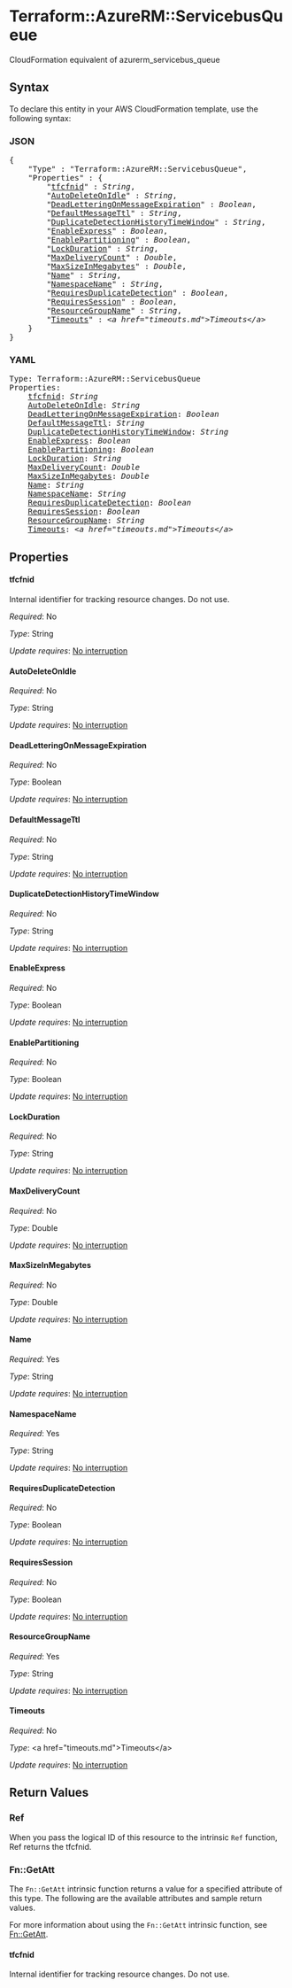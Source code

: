# Terraform::AzureRM::ServicebusQueue

CloudFormation equivalent of azurerm_servicebus_queue

## Syntax

To declare this entity in your AWS CloudFormation template, use the following syntax:

### JSON

<pre>
{
    "Type" : "Terraform::AzureRM::ServicebusQueue",
    "Properties" : {
        "<a href="#tfcfnid" title="tfcfnid">tfcfnid</a>" : <i>String</i>,
        "<a href="#autodeleteonidle" title="AutoDeleteOnIdle">AutoDeleteOnIdle</a>" : <i>String</i>,
        "<a href="#deadletteringonmessageexpiration" title="DeadLetteringOnMessageExpiration">DeadLetteringOnMessageExpiration</a>" : <i>Boolean</i>,
        "<a href="#defaultmessagettl" title="DefaultMessageTtl">DefaultMessageTtl</a>" : <i>String</i>,
        "<a href="#duplicatedetectionhistorytimewindow" title="DuplicateDetectionHistoryTimeWindow">DuplicateDetectionHistoryTimeWindow</a>" : <i>String</i>,
        "<a href="#enableexpress" title="EnableExpress">EnableExpress</a>" : <i>Boolean</i>,
        "<a href="#enablepartitioning" title="EnablePartitioning">EnablePartitioning</a>" : <i>Boolean</i>,
        "<a href="#lockduration" title="LockDuration">LockDuration</a>" : <i>String</i>,
        "<a href="#maxdeliverycount" title="MaxDeliveryCount">MaxDeliveryCount</a>" : <i>Double</i>,
        "<a href="#maxsizeinmegabytes" title="MaxSizeInMegabytes">MaxSizeInMegabytes</a>" : <i>Double</i>,
        "<a href="#name" title="Name">Name</a>" : <i>String</i>,
        "<a href="#namespacename" title="NamespaceName">NamespaceName</a>" : <i>String</i>,
        "<a href="#requiresduplicatedetection" title="RequiresDuplicateDetection">RequiresDuplicateDetection</a>" : <i>Boolean</i>,
        "<a href="#requiressession" title="RequiresSession">RequiresSession</a>" : <i>Boolean</i>,
        "<a href="#resourcegroupname" title="ResourceGroupName">ResourceGroupName</a>" : <i>String</i>,
        "<a href="#timeouts" title="Timeouts">Timeouts</a>" : <i>&lt;a href=&#34;timeouts.md&#34;&gt;Timeouts&lt;/a&gt;</i>
    }
}
</pre>

### YAML

<pre>
Type: Terraform::AzureRM::ServicebusQueue
Properties:
    <a href="#tfcfnid" title="tfcfnid">tfcfnid</a>: <i>String</i>
    <a href="#autodeleteonidle" title="AutoDeleteOnIdle">AutoDeleteOnIdle</a>: <i>String</i>
    <a href="#deadletteringonmessageexpiration" title="DeadLetteringOnMessageExpiration">DeadLetteringOnMessageExpiration</a>: <i>Boolean</i>
    <a href="#defaultmessagettl" title="DefaultMessageTtl">DefaultMessageTtl</a>: <i>String</i>
    <a href="#duplicatedetectionhistorytimewindow" title="DuplicateDetectionHistoryTimeWindow">DuplicateDetectionHistoryTimeWindow</a>: <i>String</i>
    <a href="#enableexpress" title="EnableExpress">EnableExpress</a>: <i>Boolean</i>
    <a href="#enablepartitioning" title="EnablePartitioning">EnablePartitioning</a>: <i>Boolean</i>
    <a href="#lockduration" title="LockDuration">LockDuration</a>: <i>String</i>
    <a href="#maxdeliverycount" title="MaxDeliveryCount">MaxDeliveryCount</a>: <i>Double</i>
    <a href="#maxsizeinmegabytes" title="MaxSizeInMegabytes">MaxSizeInMegabytes</a>: <i>Double</i>
    <a href="#name" title="Name">Name</a>: <i>String</i>
    <a href="#namespacename" title="NamespaceName">NamespaceName</a>: <i>String</i>
    <a href="#requiresduplicatedetection" title="RequiresDuplicateDetection">RequiresDuplicateDetection</a>: <i>Boolean</i>
    <a href="#requiressession" title="RequiresSession">RequiresSession</a>: <i>Boolean</i>
    <a href="#resourcegroupname" title="ResourceGroupName">ResourceGroupName</a>: <i>String</i>
    <a href="#timeouts" title="Timeouts">Timeouts</a>: <i>&lt;a href=&#34;timeouts.md&#34;&gt;Timeouts&lt;/a&gt;</i>
</pre>

## Properties

#### tfcfnid

Internal identifier for tracking resource changes. Do not use.

_Required_: No

_Type_: String

_Update requires_: [No interruption](https://docs.aws.amazon.com/AWSCloudFormation/latest/UserGuide/using-cfn-updating-stacks-update-behaviors.html#update-no-interrupt)

#### AutoDeleteOnIdle

_Required_: No

_Type_: String

_Update requires_: [No interruption](https://docs.aws.amazon.com/AWSCloudFormation/latest/UserGuide/using-cfn-updating-stacks-update-behaviors.html#update-no-interrupt)

#### DeadLetteringOnMessageExpiration

_Required_: No

_Type_: Boolean

_Update requires_: [No interruption](https://docs.aws.amazon.com/AWSCloudFormation/latest/UserGuide/using-cfn-updating-stacks-update-behaviors.html#update-no-interrupt)

#### DefaultMessageTtl

_Required_: No

_Type_: String

_Update requires_: [No interruption](https://docs.aws.amazon.com/AWSCloudFormation/latest/UserGuide/using-cfn-updating-stacks-update-behaviors.html#update-no-interrupt)

#### DuplicateDetectionHistoryTimeWindow

_Required_: No

_Type_: String

_Update requires_: [No interruption](https://docs.aws.amazon.com/AWSCloudFormation/latest/UserGuide/using-cfn-updating-stacks-update-behaviors.html#update-no-interrupt)

#### EnableExpress

_Required_: No

_Type_: Boolean

_Update requires_: [No interruption](https://docs.aws.amazon.com/AWSCloudFormation/latest/UserGuide/using-cfn-updating-stacks-update-behaviors.html#update-no-interrupt)

#### EnablePartitioning

_Required_: No

_Type_: Boolean

_Update requires_: [No interruption](https://docs.aws.amazon.com/AWSCloudFormation/latest/UserGuide/using-cfn-updating-stacks-update-behaviors.html#update-no-interrupt)

#### LockDuration

_Required_: No

_Type_: String

_Update requires_: [No interruption](https://docs.aws.amazon.com/AWSCloudFormation/latest/UserGuide/using-cfn-updating-stacks-update-behaviors.html#update-no-interrupt)

#### MaxDeliveryCount

_Required_: No

_Type_: Double

_Update requires_: [No interruption](https://docs.aws.amazon.com/AWSCloudFormation/latest/UserGuide/using-cfn-updating-stacks-update-behaviors.html#update-no-interrupt)

#### MaxSizeInMegabytes

_Required_: No

_Type_: Double

_Update requires_: [No interruption](https://docs.aws.amazon.com/AWSCloudFormation/latest/UserGuide/using-cfn-updating-stacks-update-behaviors.html#update-no-interrupt)

#### Name

_Required_: Yes

_Type_: String

_Update requires_: [No interruption](https://docs.aws.amazon.com/AWSCloudFormation/latest/UserGuide/using-cfn-updating-stacks-update-behaviors.html#update-no-interrupt)

#### NamespaceName

_Required_: Yes

_Type_: String

_Update requires_: [No interruption](https://docs.aws.amazon.com/AWSCloudFormation/latest/UserGuide/using-cfn-updating-stacks-update-behaviors.html#update-no-interrupt)

#### RequiresDuplicateDetection

_Required_: No

_Type_: Boolean

_Update requires_: [No interruption](https://docs.aws.amazon.com/AWSCloudFormation/latest/UserGuide/using-cfn-updating-stacks-update-behaviors.html#update-no-interrupt)

#### RequiresSession

_Required_: No

_Type_: Boolean

_Update requires_: [No interruption](https://docs.aws.amazon.com/AWSCloudFormation/latest/UserGuide/using-cfn-updating-stacks-update-behaviors.html#update-no-interrupt)

#### ResourceGroupName

_Required_: Yes

_Type_: String

_Update requires_: [No interruption](https://docs.aws.amazon.com/AWSCloudFormation/latest/UserGuide/using-cfn-updating-stacks-update-behaviors.html#update-no-interrupt)

#### Timeouts

_Required_: No

_Type_: &lt;a href=&#34;timeouts.md&#34;&gt;Timeouts&lt;/a&gt;

_Update requires_: [No interruption](https://docs.aws.amazon.com/AWSCloudFormation/latest/UserGuide/using-cfn-updating-stacks-update-behaviors.html#update-no-interrupt)

## Return Values

### Ref

When you pass the logical ID of this resource to the intrinsic `Ref` function, Ref returns the tfcfnid.

### Fn::GetAtt

The `Fn::GetAtt` intrinsic function returns a value for a specified attribute of this type. The following are the available attributes and sample return values.

For more information about using the `Fn::GetAtt` intrinsic function, see [Fn::GetAtt](https://docs.aws.amazon.com/AWSCloudFormation/latest/UserGuide/intrinsic-function-reference-getatt.html).

#### tfcfnid

Internal identifier for tracking resource changes. Do not use.

